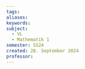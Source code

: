 ```yaml
---
tags: 
aliases: 
keywords: 
subject:
  - VL
  - Mathematik 1
semester: SS24
created: 28. September 2024
professor:
---
```

 
